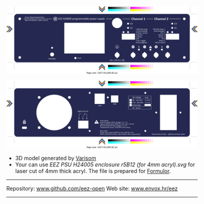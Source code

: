 
![front_panel](EEZ%20H24005%20r5B12%20front%20panel.png)

![rear_panel](EEZ%20H24005%20r5B12%20rear%20panel.png)

* 3D model generated by [Varisom](http://www.varisom.com)
* Your can use *EEZ PSU H24005 enclosure r5B12 (for 4mm acryl).svg* for laser cut of 4mm thick acryl. The file is prepared for [Formulor](http://www.formulor.de).

**********************

Repository: www.github.com/eez-open
Web site: www.envox.hr/eez

**********************
